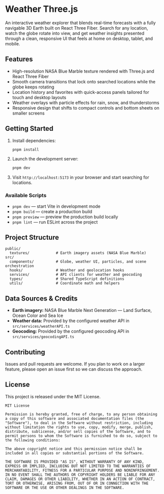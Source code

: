 # Weather Three.js

An interactive weather explorer that blends real-time forecasts with a fully navigable 3D Earth built on React Three Fiber. Search for any location, watch the globe rotate into view, and get weather insights presented through a clean, responsive UI that feels at home on desktop, tablet, and mobile.

## Features
- High-resolution NASA Blue Marble texture rendered with Three.js and React Three Fiber
- Smooth camera transitions that lock onto searched locations while the globe keeps rotating
- Location history and favorites with quick-access panels tailored for touch and desktop layouts
- Weather overlays with particle effects for rain, snow, and thunderstorms
- Responsive design that shifts to compact controls and bottom sheets on smaller screens

## Getting Started
1. Install dependencies:
   ```bash
   pnpm install
   ```
2. Launch the development server:
   ```bash
   pnpm dev
   ```
3. Visit `http://localhost:5173` in your browser and start searching for locations.

### Available Scripts
- `pnpm dev` — start Vite in development mode
- `pnpm build` — create a production build
- `pnpm preview` — preview the production build locally
- `pnpm lint` — run ESLint across the project

## Project Structure
```text
public/
  textures/            # Earth imagery assets (NASA Blue Marble)
src/
  components/          # Globe, weather UI, particles, and scene orchestration
  hooks/               # Weather and geolocation hooks
  services/            # API clients for weather and geocoding
  types/               # Shared TypeScript definitions
  utils/               # Coordinate math and helpers
```

## Data Sources & Credits
- **Earth imagery:** NASA Blue Marble Next Generation — Land Surface, Ocean Color and Sea Ice
- **Weather data:** Provided by the configured weather API in `src/services/weatherAPI.ts`
- **Geocoding:** Provided by the configured geocoding API in `src/services/geocodingAPI.ts`

## Contributing
Issues and pull requests are welcome. If you plan to work on a larger feature, please open an issue first so we can discuss the approach.

## License
This project is released under the MIT License.

```
MIT License

Permission is hereby granted, free of charge, to any person obtaining a copy of this software and associated documentation files (the "Software"), to deal in the Software without restriction, including without limitation the rights to use, copy, modify, merge, publish, distribute, sublicense, and/or sell copies of the Software, and to permit persons to whom the Software is furnished to do so, subject to the following conditions:

The above copyright notice and this permission notice shall be included in all copies or substantial portions of the Software.

THE SOFTWARE IS PROVIDED "AS IS", WITHOUT WARRANTY OF ANY KIND, EXPRESS OR IMPLIED, INCLUDING BUT NOT LIMITED TO THE WARRANTIES OF MERCHANTABILITY, FITNESS FOR A PARTICULAR PURPOSE AND NONINFRINGEMENT. IN NO EVENT SHALL THE AUTHORS OR COPYRIGHT HOLDERS BE LIABLE FOR ANY CLAIM, DAMAGES OR OTHER LIABILITY, WHETHER IN AN ACTION OF CONTRACT, TORT OR OTHERWISE, ARISING FROM, OUT OF OR IN CONNECTION WITH THE SOFTWARE OR THE USE OR OTHER DEALINGS IN THE SOFTWARE.
```
